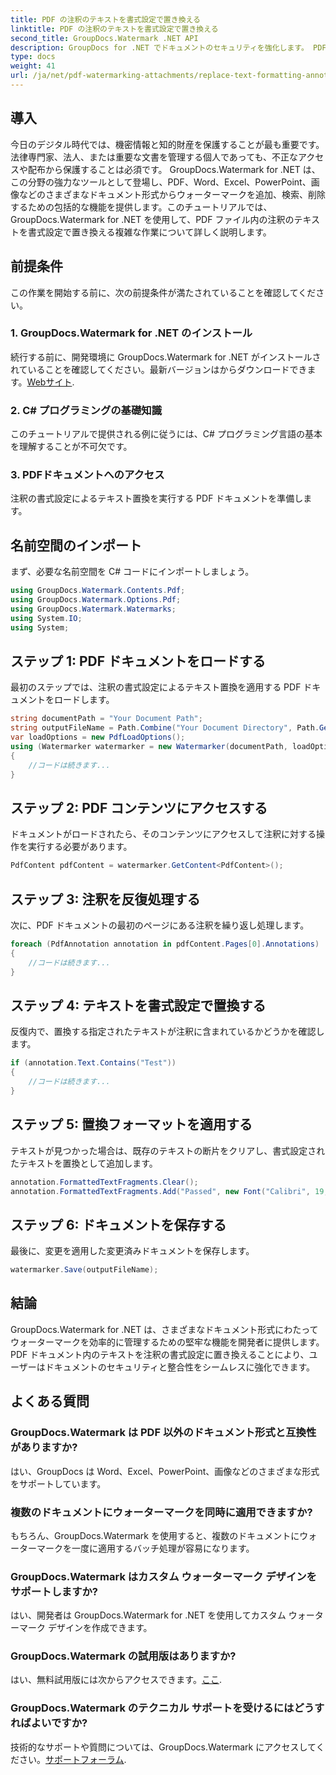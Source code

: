 ```yaml
---
title: PDF の注釈のテキストを書式設定で置き換える
linktitle: PDF の注釈のテキストを書式設定で置き換える
second_title: GroupDocs.Watermark .NET API
description: GroupDocs for .NET でドキュメントのセキュリティを強化します。 PDF ファイル内の注釈のテキストを簡単に書式設定に置き換える方法を学びます。
type: docs
weight: 41
url: /ja/net/pdf-watermarking-attachments/replace-text-formatting-annotation-pdf/
---
```

## 導入
今日のデジタル時代では、機密情報と知的財産を保護することが最も重要です。法律専門家、法人、または重要な文書を管理する個人であっても、不正なアクセスや配布から保護することは必須です。 GroupDocs.Watermark for .NET は、この分野の強力なツールとして登場し、PDF、Word、Excel、PowerPoint、画像などのさまざまなドキュメント形式からウォーターマークを追加、検索、削除するための包括的な機能を提供します。このチュートリアルでは、GroupDocs.Watermark for .NET を使用して、PDF ファイル内の注釈のテキストを書式設定で置き換える複雑な作業について詳しく説明します。
## 前提条件
この作業を開始する前に、次の前提条件が満たされていることを確認してください。
### 1. GroupDocs.Watermark for .NET のインストール
続行する前に、開発環境に GroupDocs.Watermark for .NET がインストールされていることを確認してください。最新バージョンはからダウンロードできます。[Webサイト](https://releases.groupdocs.com/Watermark/net/).
### 2. C# プログラミングの基礎知識
このチュートリアルで提供される例に従うには、C# プログラミング言語の基本を理解することが不可欠です。
### 3. PDFドキュメントへのアクセス
注釈の書式設定によるテキスト置換を実行する PDF ドキュメントを準備します。

## 名前空間のインポート
まず、必要な名前空間を C# コードにインポートしましょう。
```csharp
using GroupDocs.Watermark.Contents.Pdf;
using GroupDocs.Watermark.Options.Pdf;
using GroupDocs.Watermark.Watermarks;
using System.IO;
using System;
```
## ステップ 1: PDF ドキュメントをロードする
最初のステップでは、注釈の書式設定によるテキスト置換を適用する PDF ドキュメントをロードします。
```csharp
string documentPath = "Your Document Path";
string outputFileName = Path.Combine("Your Document Directory", Path.GetFileName(documentPath));
var loadOptions = new PdfLoadOptions();
using (Watermarker watermarker = new Watermarker(documentPath, loadOptions))
{
    //コードは続きます...
}
```
## ステップ 2: PDF コンテンツにアクセスする
ドキュメントがロードされたら、そのコンテンツにアクセスして注釈に対する操作を実行する必要があります。
```csharp
PdfContent pdfContent = watermarker.GetContent<PdfContent>();
```
## ステップ 3: 注釈を反復処理する
次に、PDF ドキュメントの最初のページにある注釈を繰り返し処理します。
```csharp
foreach (PdfAnnotation annotation in pdfContent.Pages[0].Annotations)
{
    //コードは続きます...
}
```
## ステップ 4: テキストを書式設定で置換する
反復内で、置換する指定されたテキストが注釈に含まれているかどうかを確認します。
```csharp
if (annotation.Text.Contains("Test"))
{
    //コードは続きます...
}
```
## ステップ 5: 置換フォーマットを適用する
テキストが見つかった場合は、既存のテキストの断片をクリアし、書式設定されたテキストを置換として追加します。
```csharp
annotation.FormattedTextFragments.Clear();
annotation.FormattedTextFragments.Add("Passed", new Font("Calibri", 19, FontStyle.Bold), Color.Red, Color.Aqua);
```
## ステップ 6: ドキュメントを保存する
最後に、変更を適用した変更済みドキュメントを保存します。
```csharp
watermarker.Save(outputFileName);
```

## 結論
GroupDocs.Watermark for .NET は、さまざまなドキュメント形式にわたってウォーターマークを効率的に管理するための堅牢な機能を開発者に提供します。 PDF ドキュメント内のテキストを注釈の書式設定に置き換えることにより、ユーザーはドキュメントのセキュリティと整合性をシームレスに強化できます。
## よくある質問
### GroupDocs.Watermark は PDF 以外のドキュメント形式と互換性がありますか?
はい、GroupDocs は Word、Excel、PowerPoint、画像などのさまざまな形式をサポートしています。
### 複数のドキュメントにウォーターマークを同時に適用できますか?
もちろん、GroupDocs.Watermark を使用すると、複数のドキュメントにウォーターマークを一度に適用するバッチ処理が容易になります。
### GroupDocs.Watermark はカスタム ウォーターマーク デザインをサポートしますか?
はい、開発者は GroupDocs.Watermark for .NET を使用してカスタム ウォーターマーク デザインを作成できます。
### GroupDocs.Watermark の試用版はありますか?
はい、無料試用版には次からアクセスできます。[ここ](https://releases.groupdocs.com/).
### GroupDocs.Watermark のテクニカル サポートを受けるにはどうすればよいですか?
技術的なサポートや質問については、GroupDocs.Watermark にアクセスしてください。[サポートフォーラム](https://forum.groupdocs.com/c/watermark/19).